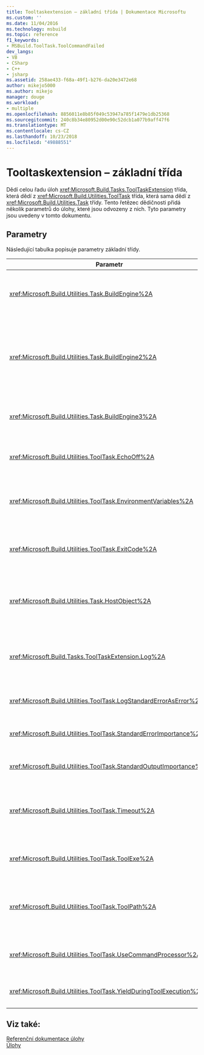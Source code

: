 ```yaml
---
title: Tooltaskextension – základní třída | Dokumentace Microsoftu
ms.custom: ''
ms.date: 11/04/2016
ms.technology: msbuild
ms.topic: reference
f1_keywords:
- MSBuild.ToolTask.ToolCommandFailed
dev_langs:
- VB
- CSharp
- C++
- jsharp
ms.assetid: 258ae433-f68a-49f1-b276-da20e3472e68
author: mikejo5000
ms.author: mikejo
manager: douge
ms.workload:
- multiple
ms.openlocfilehash: 8856011e8b85f049c53947a785f1479e1db25368
ms.sourcegitcommit: 240c8b34e80952d00e90c52dcb1a077b9aff47f6
ms.translationtype: MT
ms.contentlocale: cs-CZ
ms.lasthandoff: 10/23/2018
ms.locfileid: "49888551"
---
```

# <a name="tooltaskextension-base-class"></a>Tooltaskextension – základní třída
Dědí celou řadu úloh <xref:Microsoft.Build.Tasks.ToolTaskExtension> třída, která dědí z <xref:Microsoft.Build.Utilities.ToolTask> třída, která sama dědí z <xref:Microsoft.Build.Utilities.Task> třídy. Tento řetězec dědičnosti přidá několik parametrů do úlohy, které jsou odvozeny z nich. Tyto parametry jsou uvedeny v tomto dokumentu.  

## <a name="parameters"></a>Parametry  
 Následující tabulka popisuje parametry základní třídy.  


| Parametr | Popis |
| - | - |
| <xref:Microsoft.Build.Utilities.Task.BuildEngine%2A> | Volitelné <xref:Microsoft.Build.Framework.IBuildEngine> parametru.<br /><br /> Určuje rozhraní modul sestavení k dispozici pro úlohy. Stroj sestavení automaticky nastaví tento parametr umožnit, aby zpětné volání do ní úlohy. |
| <xref:Microsoft.Build.Utilities.Task.BuildEngine2%2A> | Volitelné <xref:Microsoft.Build.Framework.IBuildEngine2> parametru.<br /><br /> Určuje rozhraní modul sestavení k dispozici pro úlohy. Stroj sestavení automaticky nastaví tento parametr umožnit, aby zpětné volání do ní úlohy.<br /><br /> Toto je vlastnost pohodlí, takže autoři úloh dědění z této třídy nemají k přetypování hodnoty z `IBuildEngine` k `IBuildEngine2`. |
| <xref:Microsoft.Build.Utilities.Task.BuildEngine3%2A> | Volitelné <xref:Microsoft.Build.Framework.IBuildEngine3> parametru.<br /><br /> Určuje rozhraní modul sestavení poskytovány tímto hostitelem. |
| <xref:Microsoft.Build.Utilities.ToolTask.EchoOff%2A> | Volitelné `bool` parametru.<br /><br /> Při nastavení na `true`, tato úloha předá **/Q** k *cmd.exe* příkazový řádek tak, že příkazový řádek není se zkopíruje do stdout. |
| <xref:Microsoft.Build.Utilities.ToolTask.EnvironmentVariables%2A> | Volitelné `String` parametr pole.<br /><br /> Pole párů proměnné prostředí oddělené rovnítko. Tyto proměnné jsou předány do nové kopie spustitelný soubor kromě nebo selektivní přepsání blok regulární prostředí. |
| <xref:Microsoft.Build.Utilities.ToolTask.ExitCode%2A> | Volitelné `Int32` výstupní parametr jen pro čtení.<br /><br /> Určuje ukončovací kód, který je poskytován provedeného příkazu. Pokud úloha protokoluje chyby, ale proces má ukončovací kód 0 (úspěch), to je nastavena na hodnotu -1. |
| <xref:Microsoft.Build.Utilities.Task.HostObject%2A> | Volitelné <xref:Microsoft.Build.Framework.ITaskHost> parametru.<br /><br /> Určuje instanci objektu hostitele (může mít hodnotu null). Stroj sestavení nastaví tuto vlastnost, pokud hostitel integrovaného vývojového prostředí přidružené k objekt hostitele tuto konkrétní úlohu. |
| <xref:Microsoft.Build.Tasks.ToolTaskExtension.Log%2A> | Volitelné <xref:Microsoft.Build.Utilities.TaskLoggingHelper> parametr jen pro čtení.<br /><br /> Získá instanci objektu <xref:Microsoft.Build.Tasks.TaskLoggingHelperExtension> třídu, která obsahuje metody protokolování úloh. |
| <xref:Microsoft.Build.Utilities.ToolTask.LogStandardErrorAsError%2A> | Možnost `bool` parametru.<br /><br /> Pokud `true`, všechny zprávy přijaté ve standardní chybový proud přihlášeni jako chyby. |
| <xref:Microsoft.Build.Utilities.ToolTask.StandardErrorImportance%2A> | Volitelné `String` parametru.<br /><br /> Význam, pomocí kterého se má text protokolu úroveň ze standard na datový proud. |
| <xref:Microsoft.Build.Utilities.ToolTask.StandardOutputImportance%2A> | Volitelné `String` parametru.<br /><br /> Význam, pomocí kterého se má text protokolu úroveň ze standard na datový proud. |
| <xref:Microsoft.Build.Utilities.ToolTask.Timeout%2A> | Virtuální volitelné `Int32` parametru.<br /><br /> Určuje množství času, v milisekundách, po jejichž uplynutí je spustitelný soubor s úkolem ukončen. Výchozí hodnota je `Int.MaxValue`, která udává, že neexistuje žádný časový limit. Časový limit je uvedena v milisekundách. |
| <xref:Microsoft.Build.Utilities.ToolTask.ToolExe%2A> | Virtuální volitelné `string` parametru.<br /><br /> Projekty mohou implementovat toto přepsání název nástroje. Úkoly mohou přepsat tuto hodnotu na zachovat název nástroje. |
| <xref:Microsoft.Build.Utilities.ToolTask.ToolPath%2A> | Volitelné `string` parametru.<br /><br /> Určuje umístění, kde úloha načítá základní spustitelný soubor. Pokud není tento parametr zadán, použije úloha instalační cestu sady SDK, která odpovídá verzi rozhraní framework, na kterém běží [!INCLUDE[vstecmsbuild](../extensibility/internals/includes/vstecmsbuild_md.md)]. |
| <xref:Microsoft.Build.Utilities.ToolTask.UseCommandProcessor%2A> | Volitelné `bool` parametru.<br /><br /> Pokud je nastavena na `true`, tato úloha vytvoří dávkový soubor pro příkazový řádek a spustí pomocí procesor příkazu namísto provádění příkazu přímo. |
| <xref:Microsoft.Build.Utilities.ToolTask.YieldDuringToolExecution%2A> | Volitelné `bool` parametru.<br /><br /> Pokud je nastavena na `true`, tato úloha provede uzlu při provádění svých úloh. |

## <a name="see-also"></a>Viz také:  
 [Referenční dokumentace úlohy](../msbuild/msbuild-task-reference.md)   
 [Úlohy](../msbuild/msbuild-tasks.md)